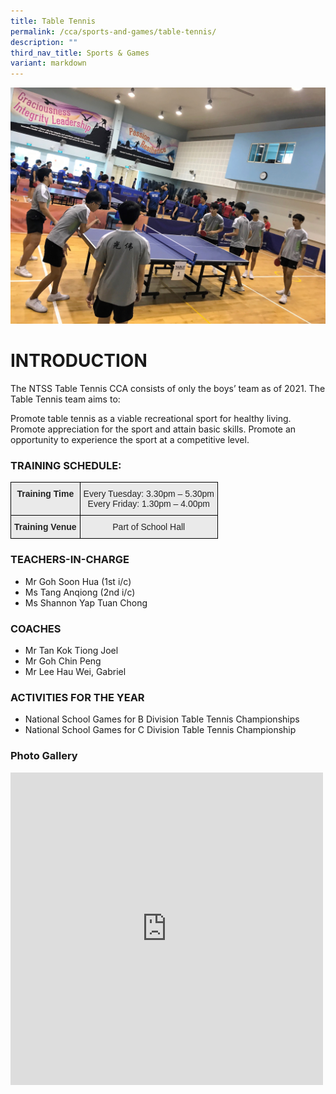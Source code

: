 ```yaml
---
title: Table Tennis
permalink: /cca/sports-and-games/table-tennis/
description: ""
third_nav_title: Sports & Games
variant: markdown
---
```

![](/images/TT1.jpg)
# INTRODUCTION

The NTSS Table Tennis CCA consists of only the boys’ team as of 2021. The Table Tennis team aims to:

Promote table tennis as a viable recreational sport for healthy living.
Promote appreciation for the sport and attain basic skills.
Promote an opportunity to experience the sport at a competitive level.

### TRAINING SCHEDULE:

<style type="text/css">
.tg  {border-collapse:collapse;border-spacing:0;}
.tg td{border-color:black;border-style:solid;border-width:1px;font-family:Arial, sans-serif;font-size:14px;
  overflow:hidden;padding:10px 5px;word-break:normal;}
.tg th{border-color:black;border-style:solid;border-width:1px;font-family:Arial, sans-serif;font-size:14px;
  font-weight:normal;overflow:hidden;padding:10px 5px;word-break:normal;}
.tg .tg-n4qt{background-color:#EAEAEA;color:#222;font-weight:bold;text-align:center;vertical-align:top}
.tg .tg-ii8k{background-color:#EAEAEA;color:#222;text-align:center;vertical-align:top}
</style>
<table class="tg">
<thead>
  <tr>
    <th class="tg-n4qt">Training Time</th>
    <th class="tg-ii8k">Every Tuesday: 3.30pm – 5.30pm<br>Every Friday: 1.30pm – 4.00pm</th>
  </tr>
</thead>
<tbody>
  <tr>
    <td class="tg-n4qt">Training Venue</td>
    <td class="tg-ii8k">Part of School Hall</td>
  </tr>
</tbody>
</table>

### TEACHERS-IN-CHARGE

*   Mr Goh Soon Hua (1st i/c)
*   Ms Tang Anqiong (2nd i/c)
*   Ms Shannon Yap Tuan Chong


### COACHES

*   Mr Tan Kok Tiong Joel
*   Mr Goh Chin Peng&nbsp;
*   Mr&nbsp;Lee Hau Wei, Gabriel

### ACTIVITIES FOR THE YEAR

* National School Games for B Division Table Tennis Championships 
* National School Games for C Division Table Tennis Championship

### Photo Gallery

<iframe allowfullscreen="true" height="500" width="500" frameborder="0" src="https://docs.google.com/presentation/d/e/2PACX-1vRRCewrGLxhYgvCyy1cIBqAix-nCBMD0eseqQGcZ52IXyTmJ4k-nTmPh8ZZbkcgZSXNavH7tpIW37x4/embed?start=true&amp;loop=true&amp;delayms=3000"></iframe>